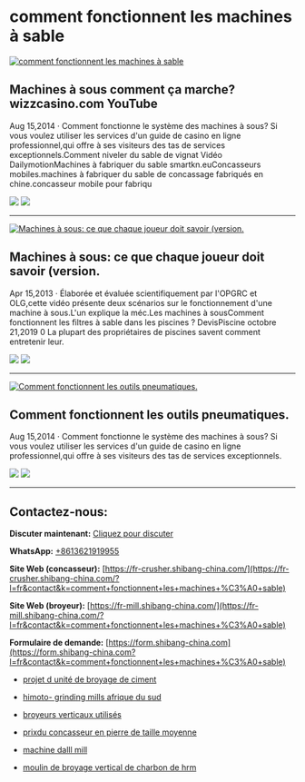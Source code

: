 # comment fonctionnent les machines à sable

<a href="https://swt.shibang-china.com/?l=fr&img&k=comment+fonctionnent+les+machines+%C3%A0+sable" target="_blank">![comment fonctionnent les machines à sable](http://static.shibang-china.com/all-800x300/332.jpg)</a>

## Machines à sous comment ça marche? wizzcasino.com YouTube
Aug 15,2014 · Comment fonctionne le système des machines à sous? Si vous voulez utiliser les services d'un guide de casino en ligne professionnel,qui offre à ses visiteurs des tas de services exceptionnels.Comment niveler du sable de vignat Vidéo DailymotionMachines à fabriquer du sable smartkn.euConcasseurs mobiles.machines à fabriquer du sable de concassage fabriqués en chine.concasseur mobile pour fabriqu


<a href="https://whatsapp.shibangsoft.com/WhatsApp.php" target="_blank" title="WhatsApp">![](http://static.shibang-china.com/icon/whatsapp.png)</a> <a href="https://swt.shibang-china.com/?l=fr&icon&k=comment+fonctionnent+les+machines+%C3%A0+sable" target="_blank">![](http://static.shibang-china.com/icon/chat-fr.png)</a>

---

<a href="https://swt.shibang-china.com/?l=fr&img&k=comment+fonctionnent+les+machines+%C3%A0+sable" target="_blank">![Machines à sous: ce que chaque joueur doit savoir (version.](http://static.shibang-china.com/all-800x300/225.jpg)</a>

## Machines à sous: ce que chaque joueur doit savoir (version.
Apr 15,2013 · Élaborée et évaluée scientifiquement par l'OPGRC et OLG,cette vidéo présente deux scénarios sur le fonctionnement d'une machine à sous.L'un explique la méc.Les machines à sousComment fonctionnent les filtres à sable dans les piscines ? DevisPiscine octobre 21,2019 0 La plupart des propriétaires de piscines savent comment entretenir leur.


<a href="https://whatsapp.shibangsoft.com/WhatsApp.php" target="_blank" title="WhatsApp">![](http://static.shibang-china.com/icon/whatsapp.png)</a> <a href="https://swt.shibang-china.com/?l=fr&icon&k=comment+fonctionnent+les+machines+%C3%A0+sable" target="_blank">![](http://static.shibang-china.com/icon/chat-fr.png)</a>

---

<a href="https://swt.shibang-china.com/?l=fr&img&k=comment+fonctionnent+les+machines+%C3%A0+sable" target="_blank">![Comment fonctionnent les outils pneumatiques.](http://static.shibang-china.com/all-800x300/1364.jpg)</a>

## Comment fonctionnent les outils pneumatiques.
Aug 15,2014 · Comment fonctionne le système des machines à sous? Si vous voulez utiliser les services d'un guide de casino en ligne professionnel,qui offre à ses visiteurs des tas de services exceptionnels.

<a href="https://whatsapp.shibangsoft.com/WhatsApp.php" target="_blank" title="WhatsApp">![](http://static.shibang-china.com/icon/whatsapp.png)</a> <a href="https://swt.shibang-china.com/?l=fr&icon&k=comment+fonctionnent+les+machines+%C3%A0+sable" target="_blank">![](http://static.shibang-china.com/icon/chat-fr.png)</a>

---
## Contactez-nous:

**Discuter maintenant:** [Cliquez pour discuter](https://swt.shibang-china.com?l=fr&contact&k=comment+fonctionnent+les+machines+%C3%A0+sable)

**WhatsApp:**  [+8613621919955](https://whatsapp.shibangsoft.com/WhatsApp.php)

**Site Web (concasseur):** [https://fr-crusher.shibang-china.com/](https://fr-crusher.shibang-china.com/?l=fr&contact&k=comment+fonctionnent+les+machines+%C3%A0+sable)

**Site Web (broyeur):** [https://fr-mill.shibang-china.com/](https://fr-mill.shibang-china.com/?l=fr&contact&k=comment+fonctionnent+les+machines+%C3%A0+sable)

**Formulaire de demande:** [https://form.shibang-china.com](https://form.shibang-china.com?l=fr&contact&k=comment+fonctionnent+les+machines+%C3%A0+sable)

* [projet d unité de broyage de ciment](../1/projet%20d%20unit%C3%A9%20de%20broyage%20de%20ciment.md)

* [himoto- grinding mills afrique du sud](../6/himoto-%20grinding%20mills%20afrique%20du%20sud.md)

* [broyeurs verticaux utilisés](../7/broyeurs%20verticaux%20utilis%C3%A9s.md)

* [prix ​​du concasseur en pierre de taille moyenne](../8/prix%20%E2%80%8B%E2%80%8Bdu%20concasseur%20en%20pierre%20de%20taille%20moyenne.md)

* [machine dalll mill](../8/machine%20dalll%20mill.md)

* [moulin de broyage vertical de charbon de hrm](../7/moulin%20de%20broyage%20vertical%20de%20charbon%20de%20hrm.md)